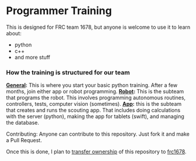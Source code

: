 # Programmer Training

This is designed for FRC team 1678, but anyone is welcome to use it to learn about:
 * python
 * c++
 * and more stuff

### How the training is structured for our team
**[General](nathansolomon1678.github.io/programmer-training/general):** This is where you start your basic python training. After a few months, join either app or robot programming.
**[Robot](nathansolomon1678.github.io/programmer-training/robot):** This is the subteam that programs the robot. This involves programming autonomous routines, controllers, tests, computer vision (sometimes).
**[App](nathansolomon1678.github.io/programmer-training/app):** this is the subteam that creates and runs the scouting app. That includes doing calculations with the server (python), making the app for tablets (swift), and managing the database.

Contributing:
Anyone can contribute to this repository. Just fork it and make a Pull Request.

Once this is done, I plan to [transfer ownership](https://help.github.com/articles/about-repository-transfers/) of this repository to [frc1678](https://github.com/frc1678).
